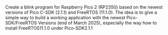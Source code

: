 Create a blink program for Raspberry Pico 2 (RP2350) based on the newest versions of Pico C-SDK (2.1.1) and FreeRTOS (11.1.0).
The idea is to give a simple way to build a working application with the newest Pico-SDK/FreeRTOS Versions (end of March 2025), especially the way how to install FreeRTOS11.1.0 under Pico-SDK2.1.1
